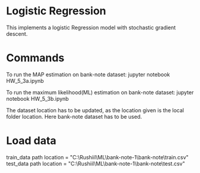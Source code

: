 # Logistic Regression
This implements a logistic Regression model with stochastic gradient descent.
# Commands
To run the MAP estimation on bank-note dataset:
jupyter notebook HW_5_3a.ipynb

To run the maximum likelihood(ML) estimation on bank-note dataset:
jupyter notebook HW_5_3b.ipynb

The dataset location has to be updated, as the location given is the local folder location. Here bank-note dataset has to be used.
# Load data
train_data path location =  "C:\\Rushiil\\ML\\bank-note-1\\bank-note\\train.csv"
test_data path location = "C:\\Rushiil\\ML\\bank-note-1\\bank-note\\test.csv"